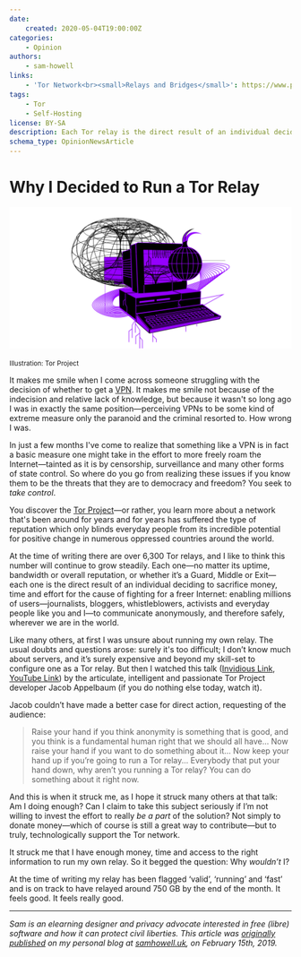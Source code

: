 ```yaml
---
date:
    created: 2020-05-04T19:00:00Z
categories:
    - Opinion
authors:
    - sam-howell
links:
    - 'Tor Network<br><small>Relays and Bridges</small>': https://www.privacyguides.org/tor/#relays-and-bridges
tags:
    - Tor
    - Self-Hosting
license: BY-SA
description: Each Tor relay is the direct result of an individual deciding to sacrifice money, time and effort for the cause of fighting for a freer Internet.
schema_type: OpinionNewsArticle
---
```

# Why I Decided to Run a Tor Relay

![Tor graphic](../assets/images/why-i-run-a-tor-relay/cover.png)

<small aria-hidden="true">Illustration: Tor Project</small>

It makes me smile when I come across someone struggling with the decision of whether to get a [VPN](https://www.privacyguides.org/vpn/). It makes me smile not because of the indecision and relative lack of knowledge, but because it wasn't so long ago I was in exactly the same position—perceiving VPNs to be some kind of extreme measure only the paranoid and the criminal resorted to. How wrong I was.<!-- more -->

In just a few months I've come to realize that something like a VPN is in fact a basic measure one might take in the effort to more freely roam the Internet—tainted as it is by censorship, surveillance and many other forms of state control. So where do you go from realizing these issues if you know them to be the threats that they are to democracy and freedom? You seek to *take control*.

You discover the [Tor Project](https://www.torproject.org/)—or rather, you learn more about a network that's been around for years and for years has suffered the type of reputation which only blinds everyday people from its incredible potential for positive change in numerous oppressed countries around the world.

At the time of writing there are over 6,300 Tor relays, and I like to think this number will continue to grow steadily. Each one—no matter its uptime, bandwidth or overall reputation, or whether it’s a Guard, Middle or Exit—each one is the direct result of an individual deciding to sacrifice money, time and effort for the cause of fighting for a freer Internet: enabling millions of users—journalists, bloggers, whistleblowers, activists and everyday people like you and I—to communicate anonymously, and therefore safely, wherever we are in the world.

Like many others, at first I was unsure about running my own relay. The usual doubts and questions arose: surely it's too difficult; I don’t know much about servers, and it’s surely expensive and beyond my skill-set to configure one as a Tor relay. But then I watched this talk ([Invidious Link](https://invidious.privacyguides.net/watch?v=Wl5OQz0Ko8c), [YouTube Link](https://youtube.com/watch?v=Wl5OQz0Ko8c)) by the articulate, intelligent and passionate Tor Project developer Jacob Appelbaum (if you do nothing else today, watch it).

Jacob couldn’t have made a better case for direct action, requesting of the audience:

> Raise your hand if you think anonymity is something that is good, and you think is a fundamental human right that we should all have...
> Now raise your hand if you want to do something about it...
> Now keep your hand up if you’re going to run a Tor relay...
> Everybody that put your hand down, why aren’t you running a Tor relay? You can do something about it right now.

And this is when it struck me, as I hope it struck many others at that talk: Am I doing enough? Can I claim to take this subject seriously if I’m not willing to invest the effort to really *be a part* of the solution? Not simply to donate money—which of course is still a great way to contribute—but to truly, technologically support the Tor network.

It struck me that I have enough money, time and access to the right information to run my own relay. So it begged the question: Why *wouldn’t* I?

At the time of writing my relay has been flagged ‘valid’, ‘running’ and ‘fast’ and is on track to have relayed around 750 GB by the end of the month. It feels good. It feels really good.

---

*Sam is an elearning designer and privacy advocate interested in free (libre) software and how it can protect civil liberties. This article was [originally published](https://web.archive.org/web/20200508115203/https://samhowell.uk/dark/blog/blog-Tor_Relay.html) on my personal blog at [samhowell.uk](https://samhowell.uk), on February 15th, 2019.*
